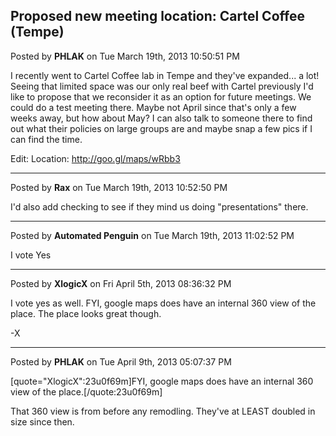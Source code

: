 ## Proposed new meeting location: Cartel Coffee (Tempe)
Posted by **PHLAK** on Tue March 19th, 2013 10:50:51 PM

I recently went to Cartel Coffee lab in Tempe and they've expanded... a lot!  Seeing that limited space was our only real beef with Cartel previously I'd like to propose that we reconsider it as an option for future meetings.  We could do a test meeting there.  Maybe not April since that's only a few weeks away, but how about May?  I can also talk to someone there to find out what their policies on large groups are and maybe snap a few pics if I can find the time.

Edit: Location: <!-- m --><a class="postlink" href="http://goo.gl/maps/wRbb3">http://goo.gl/maps/wRbb3</a><!-- m -->

--------------------------------------------------------------------------------

Posted by **Rax** on Tue March 19th, 2013 10:52:50 PM

I'd also add checking to see if they mind us doing &quot;presentations&quot; there.

--------------------------------------------------------------------------------

Posted by **Automated Penguin** on Tue March 19th, 2013 11:02:52 PM

I vote Yes

--------------------------------------------------------------------------------

Posted by **XlogicX** on Fri April 5th, 2013 08:36:32 PM

I vote yes as well. FYI, google maps does have an internal 360 view of the place. The place looks great though.

-X

--------------------------------------------------------------------------------

Posted by **PHLAK** on Tue April 9th, 2013 05:07:37 PM

[quote=&quot;XlogicX&quot;:23u0f69m]FYI, google maps does have an internal 360 view of the place.[/quote:23u0f69m]

That 360 view is from before any remodling.  They've at LEAST doubled in size since then.
